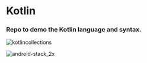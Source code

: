 # Kotlin

### Repo to demo the Kotlin language and syntax.


![kotlincollections](https://user-images.githubusercontent.com/105057858/184145297-96ceaafe-440b-430f-91f2-c7f04c687526.jpg)

![android-stack_2x](https://user-images.githubusercontent.com/105057858/222792293-3c6572eb-28ce-4dd2-97ff-757aabb9864c.png)
